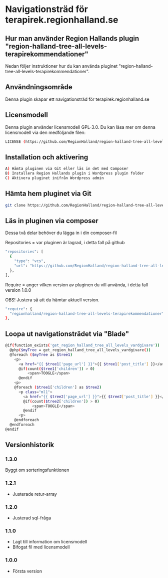 # Navigationsträd för terapirek.regionhalland.se

## Hur man använder Region Hallands plugin "region-halland-tree-all-levels-terapirekommendationer"

Nedan följer instruktioner hur du kan använda pluginet "region-halland-tree-all-levels-terapirekommendationer".


## Användningsområde

Denna plugin skapar ett navigationsträd för terapirek.regionhalland.se


## Licensmodell

Denna plugin använder licensmodell GPL-3.0. Du kan läsa mer om denna licensmodell via den medföljande filen:
```sh
LICENSE (https://github.com/RegionHalland/region-halland-tree-all-levels-terapirekommendationer/blob/master/LICENSE)
```


## Installation och aktivering

```sh
A) Hämta pluginen via Git eller läs in det med Composer
B) Installera Region Hallands plugin i Wordpress plugin folder
C) Aktivera pluginet inifrån Wordpress admin
```


## Hämta hem pluginet via Git

```sh
git clone https://github.com/RegionHalland/region-halland-tree-all-levels-terapirekommendationer.git
```


## Läs in pluginen via composer

Dessa två delar behöver du lägga in i din composer-fil

Repositories = var pluginen är lagrad, i detta fall på github

```sh
"repositories": [
  {
    "type": "vcs",
    "url": "https://github.com/RegionHalland/region-halland-tree-all-levels-terapirekommendationer.git"
  },
],
```
Require = anger vilken version av pluginen du vill använda, i detta fall version 1.0.0

OBS! Justera så att du hämtar aktuell version.

```sh
"require": {
  "regionhalland/region-halland-tree-all-levels-terapirekommendationer": "1.0.0"
},
```


## Loopa ut navigationsträdet via "Blade"

```sh
@if(function_exists('get_region_halland_tree_all_levels_vardgivare'))
  @php($myTree = get_region_halland_tree_all_levels_vardgivare())
  @foreach ($myTree as $tree1)
    <p>
      <a href="{{ $tree1['page_url'] }}">{{ $tree1['post_title'] }}</a>
      @if(count($tree1['children']) > 0)
          <span>TOOGLE</span>
      @endif
    <p>
    @foreach ($tree1['children'] as $tree2)
      <p class="ml1">
        <a href="{{ $tree2['page_url'] }}">{{ $tree2['post_title'] }}</a>
        @if(count($tree2['children']) > 0)
            <span>TOOGLE</span>
        @endif
      <p>
    @endforeach
  @endforeach
@endif
```


## Versionhistorik

### 1.3.0
Byggt om sorteringsfunktionen

### 1.2.1
- Justerade retur-array

### 1.2.0
- Justerad sql-fråga

### 1.1.0
- Lagt till information om licensmodell
- Bifogat fil med licensmodell

### 1.0.0
- Första version